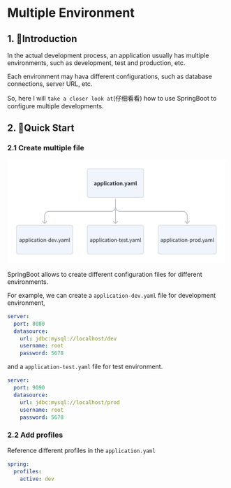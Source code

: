 # Multiple Environment

## 1. 🥚Introduction

In the actual development process, an application usually has multiple environments, such as development, test and
production, etc.

Each environment may hava different configurations, such as database connections, server URL, etc.

So, here I will `take a closer look at`(仔细看看) how to use SpringBoot to configure multiple developments.

## 2. 🍳Quick Start

### 2.1 Create multiple file

<img src="./.images/1.6Mutiple_Environment-c7736fb7081a4a288ef0331428c4e1da.png" width="500"/>

SpringBoot allows to create different configuration files for different environments.

For example, we can create a `application-dev.yaml` file for development environment,

```yaml
server:
  port: 8080
  datasource:
    url: jdbc:mysql://localhost/dev
    username: root
    password: 5678
```

and a `application-test.yaml` file for test environment.

```yaml
server:
  port: 9090
  datasource:
    url: jdbc:mysql://localhost/prod
    username: root
    password: 5678
```

### 2.2 Add profiles

Reference different profiles in the `application.yaml`

```yaml
spring:
  profiles:
    active: dev  
```